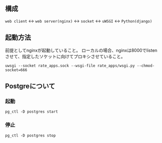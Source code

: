 

## 構成

`web client` <-> `web server(nginx)` <-> `socket` <-> `uWSGI` <-> `Python(django)`

## 起動方法

前提としてnginxが起動していること。
ローカルの場合、nginxは8000でlistenさせて、指定したソケットに向けてプロキシさせていること。


`uwsgi --socket rate_apps.sock --wsgi-file rate_apps/wsgi.py --chmod-socket=666`



## Postgreについて

### 起動

`pg_ctl -D postgres start`


### 停止

`pg_ctl -D postgres stop`
